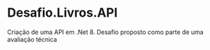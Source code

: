 # Desafio.Livros.API
Criação de uma API em .Net 8. Desafio proposto como parte de uma avaliação técnica
